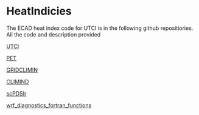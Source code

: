 
# HeatIndicies

The ECAD heat index code for UTCI is in the following github repositiories.
All the code and description provided


[UTCI](https://github.com/ECA-D/UTCIr)

[PET](https://github.com/ECA-D/PETr)

[GRIDCLIMIN](https://github.com/ECA-D/gridclimind)

[CLIMIND](https://github.com/ECA-D/climind)

[scPDSIr](https://github.com/ECA-D/scPDSIr)



[wrf_diagnostics_fortran_functions](https://github.com/wrf-model/WRF/blob/master/phys/module_diag_functions.F)


